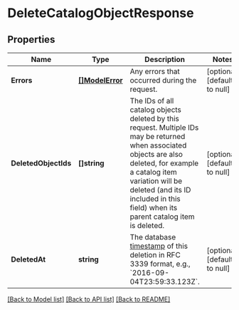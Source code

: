 # DeleteCatalogObjectResponse

## Properties
Name | Type | Description | Notes
------------ | ------------- | ------------- | -------------
**Errors** | [**[]ModelError**](Error.md) | Any errors that occurred during the request. | [optional] [default to null]
**DeletedObjectIds** | **[]string** | The IDs of all catalog objects deleted by this request. Multiple IDs may be returned when associated objects are also deleted, for example a catalog item variation will be deleted (and its ID included in this field) when its parent catalog item is deleted. | [optional] [default to null]
**DeletedAt** | **string** | The database [timestamp](https://developer.squareup.com/docs/build-basics/working-with-dates) of this deletion in RFC 3339 format, e.g., &#x60;2016-09-04T23:59:33.123Z&#x60;. | [optional] [default to null]

[[Back to Model list]](../README.md#documentation-for-models) [[Back to API list]](../README.md#documentation-for-api-endpoints) [[Back to README]](../README.md)

